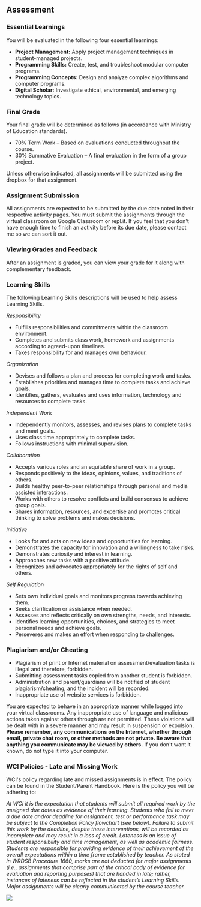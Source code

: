 ## Assessment

### Essential Learnings

You will be evaluated in the following four essential learnings:

* **Project Management:** Apply project management techniques in student-managed projects.
* **Programming Skills:** Create, test, and troubleshoot modular computer programs.
* **Programming Concepts:** Design and analyze complex algorithms and computer programs.
* **Digital Scholar:** Investigate ethical, environmental, and emerging technology topics.

### Final Grade

Your final grade will be determined as follows (in accordance with Ministry of Education standards).

* 70% Term Work – Based on evaluations conducted throughout the course.
* 30% Summative Evaluation – A final evaluation in the form of a group project.

Unless otherwise indicated, all assignments will be submitted using the dropbox for that assignment.

### Assignment Submission

All assignments are expected to be submitted by the due date noted in their respective activity pages. You must submit the assignments through the virtual classroom on Google Classroom or repl.it. If you feel that you don't have enough time to finish an activity before its due date, please contact me so we can sort it out.

### Viewing Grades and Feedback

After an assignment is graded, you can view your grade for it along with complementary feedback. 

### Learning Skills

The following Learning Skills descriptions will be used to help assess Learning Skills.

_Responsibility_

* Fulfills responsibilities and commitments within the classroom environment.
* Completes and submits class work, homework and assignments according to agreed-upon timelines.
* Takes responsibility for and manages own behaviour.

_Organization_

* Devises and follows a plan and process for completing work and tasks.
* Establishes priorities and manages time to complete tasks and achieve goals.
* Identifies, gathers, evaluates and uses information, technology and resources to complete tasks.

_Independent Work_

* Independently monitors, assesses, and revises plans to complete tasks and meet goals.
* Uses class time appropriately to complete tasks.
* Follows instructions with minimal supervision.

_Collaboration_

* Accepts various roles and an equitable share of work in a group.
* Responds positively to the ideas, opinions, values, and traditions of others.
* Builds healthy peer-to-peer relationships through personal and media assisted interactions.
* Works with others to resolve conflicts and build consensus to achieve group goals.
* Shares information, resources, and expertise and promotes critical thinking to solve problems and makes decisions.

_Initiative_

* Looks for and acts on new ideas and opportunities for learning.
* Demonstrates the capacity for innovation and a willingness to take risks.
* Demonstrates curiosity and interest in learning.
* Approaches new tasks with a positive attitude.
* Recognizes and advocates appropriately for the rights of self and others.

_Self Regulation_

* Sets own individual goals and monitors progress towards achieving them.
* Seeks clarification or assistance when needed.
* Assesses and reflects critically on own strengths, needs, and interests.
* Identifies learning opportunities, choices, and strategies to meet personal needs and achieve goals.
* Perseveres and makes an effort when responding to challenges.

### Plagiarism and/or Cheating

* Plagiarism of print or Internet material on assessment/evaluation tasks is illegal and therefore, forbidden.
* Submitting assessment tasks copied from another student is forbidden.
* Administration and parent/guardians will be notified of student plagiarism/cheating, and the incident will be recorded.
* Inappropriate use of website services is forbidden.

You are expected to behave in an appropriate manner while logged into your virtual classrooms. Any inappropriate use of language and malicious actions taken against others through are not permitted. These violations will be dealt with in a severe manner and may result in suspension or expulsion. __Please remember, any communications on the Internet, whether through email, private chat room, or other methods are not private. Be aware that anything you communicate may be viewed by others.__ If you don't want it known, do not type it into your computer.

### WCI Policies - Late and Missing Work

WCI's policy regarding late and missed assignments is in effect. The policy can be found in the Student/Parent Handbook. Here is the policy you will be adhering to:

*At WCI it is the expectation that students will submit all required work by the assigned due dates as evidence of their learning. Students who fail to meet a due date and/or deadline for assignment, test or performance task may be subject to the Completion Policy flowchart (see below). Failure to submit this work by the deadline, despite these interventions, will be recorded as incomplete and may result in a loss of credit. Lateness is an issue of student responsibility and time management, as well as academic fairness. Students are responsible for providing evidence of their achievement of the overall expectations within a time frame established by teacher. As stated in WRDSB Procedure 1660, marks are not deducted for major assignments (i.e., assignments that comprise part of the critical body of evidence for evaluation and reporting purposes) that are handed in late; rather, instances of lateness can be reflected in the student’s Learning Skills. Major assignments will be clearly communicated by the course teacher.*

![](/Users/Sarah/Downloads/ICS34U_Semester_1_2020-2021-master/Images/Late_Assignment_Policy.png)

